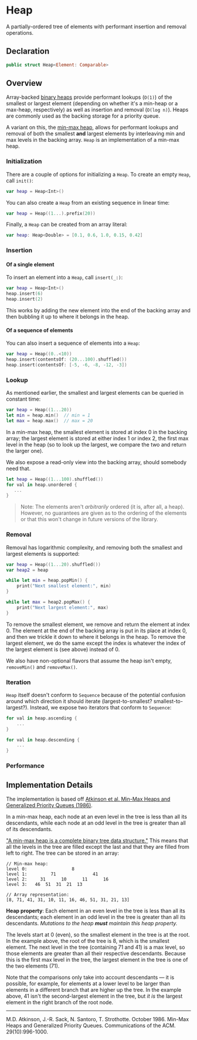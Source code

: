 # Heap

A partially-ordered tree of elements with performant insertion and removal operations.

## Declaration

```swift
public struct Heap<Element: Comparable>
```

## Overview

Array-backed [binary heaps](https://en.wikipedia.org/wiki/Heap_(data_structure)) provide performant lookups (`O(1)`) of the smallest or largest element (depending on whether it's a min-heap or a max-heap, respectively) as well as insertion and removal (`O(log n)`). Heaps are commonly used as the backing storage for a priority queue.

A variant on this, the [min-max heap](https://en.wikipedia.org/wiki/Min-max_heap), allows for performant lookups and removal of both the smallest **and** largest elements by interleaving min and max levels in the backing array. `Heap` is an implementation of a min-max heap.

### Initialization

There are a couple of options for initializing a `Heap`. To create an empty `Heap`, call `init()`:

```swift
var heap = Heap<Int>()
```

You can also create a `Heap` from an existing sequence in linear time:

```swift
var heap = Heap((1...).prefix(20))
```

Finally, a `Heap` can be created from an array literal:

```swift
var heap: Heap<Double> = [0.1, 0.6, 1.0, 0.15, 0.42]
```

### Insertion

#### Of a single element

To insert an element into a `Heap`, call `insert(_:)`:

```swift
var heap = Heap<Int>()
heap.insert(6)
heap.insert(2)
```

This works by adding the new element into the end of the backing array and then bubbling it up to where it belongs in the heap.

#### Of a sequence of elements

You can also insert a sequence of elements into a `Heap`:

```swift
var heap = Heap((0..<10))
heap.insert(contentsOf: (20...100).shuffled())
heap.insert(contentsOf: [-5, -6, -8, -12, -3])
```

### Lookup

As mentioned earlier, the smallest and largest elements can be queried in constant time:

```swift
var heap = Heap((1...20))
let min = heap.min()  // min = 1
let max = heap.max()  // max = 20
```

In a min-max heap, the smallest element is stored at index 0 in the backing array; the largest element is stored at either index 1 or index 2, the first max level in the heap (so to look up the largest, we compare the two and return the larger one).

We also expose a read-only view into the backing array, should somebody need that.

```swift
let heap = Heap((1...100).shuffled())
for val in heap.unordered {
   ...
}
```

> Note: The elements aren't _arbitrarily_ ordered (it is, after all, a heap). However, no guarantees are given as to the ordering of the elements or that this won't change in future versions of the library.

### Removal

Removal has logarithmic complexity, and removing both the smallest and largest elements is supported:

```swift
var heap = Heap((1...20).shuffled())
var heap2 = heap

while let min = heap.popMin() {
    print("Next smallest element:", min)
}

while let max = heap2.popMax() {
    print("Next largest element:", max)
}
```

To remove the smallest element, we remove and return the element at index 0. The element at the end of the backing array is put in its place at index 0, and then we trickle it down to where it belongs in the heap. To remove the largest element, we do the same except the index is whatever the index of the largest element is (see above) instead of 0.

We also have non-optional flavors that assume the heap isn't empty, `removeMin()` and `removeMax()`.

### Iteration

`Heap` itself doesn't conform to `Sequence` because of the potential confusion around which direction it should iterate (largest-to-smallest? smallest-to-largest?). Instead, we expose two iterators that conform to `Sequence`:

```swift
for val in heap.ascending {
    ...
}

for val in heap.descending {
    ...
}
```

### Performance

## Implementation Details

The implementation is based off [Atkinson et al. Min-Max Heaps and Generalized Priority Queues (1986)](http://akira.ruc.dk/~keld/teaching/algoritmedesign_f03/Artikler/02/Atkinson86.pdf).

In a min-max heap, each node at an even level in the tree is less than all its descendants, while each node at an odd level in the tree is greater than all of its descendants.

["A min-max heap is a complete binary tree data structure."](https://en.wikipedia.org/wiki/Min-max_heap) This means that all the levels in the tree are filled except the last and that they are filled from left to right. The tree can be stored in an array:

```
// Min-max heap:
level 0:                 8
level 1:         71              41
level 2:     31      10      11      16
level 3:   46  51  31  21  13

// Array representation:
[8, 71, 41, 31, 10, 11, 16, 46, 51, 31, 21, 13]
```

**Heap property**: Each element in an even level in the tree is less than all its descendants; each element in an odd level in the tree is greater than all its descendants. _Mutations to the heap **must** maintain this heap property._

The levels start at 0 (even), so the smallest element in the tree is at the root. In the example above, the root of the tree is 8, which is the smallest element. The next level in the tree (containing 71 and 41) is a max level, so those elements are greater than all their respective descendants. Because this is the first max level in the tree, the largest element in the tree is one of the two elements (71).

Note that the comparisons only take into account descendants — it is possible, for example, for elements at a lower level to be larger than elements in a different branch that are higher up the tree. In the example above, 41 isn't the second-largest element in the tree, but _it is_ the largest element in the right branch of the root node.

---

M.D. Atkinson, J.-R. Sack, N. Santoro, T. Strothotte. October 1986. Min-Max Heaps and Generalized Priority Queues. Communications of the ACM. 29(10):996-1000.

